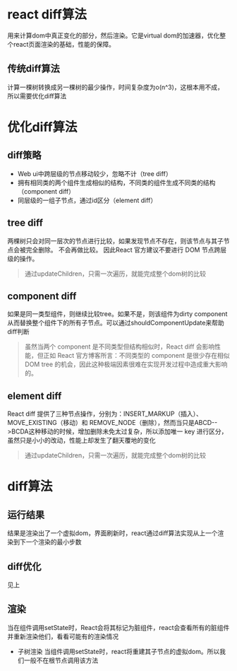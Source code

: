 


# react diff算法
用来计算dom中真正变化的部分，然后渲染。它是virtual dom的加速器，优化整个react页面渲染的基础，性能的保障。
## 传统diff算法
计算一棵树转换成另一棵树的最少操作，时间复杂度为o(n^3)，这根本用不成，所以需要优化diff算法




# 优化diff算法
## diff策略
- Web ui中跨层级的节点移动较少，忽略不计（tree diff）
- 拥有相同类的两个组件生成相似的结构，不同类的组件生成不同类的结构（component diff）
- 同层级的一组子节点，通过id区分（element diff）

## tree diff
两棵树只会对同一层次的节点进行比较，如果发现节点不存在，则该节点与其子节点会被完全删除。
不会再做比较。
因此React 官方建议不要进行 DOM 节点跨层级的操作。
> 通过updateChildren，只需一次遍历，就能完成整个dom树的比较

## component diff
如果是同一类型组件，则继续比较tree。如果不是，则该组件为dirty component从而替换整个组件下的所有子节点。可以通过shouldComponentUpdate来帮助diff判断
> 虽然当两个 component 是不同类型但结构相似时，React diff 会影响性能，但正如 React 官方博客所言：不同类型的 component 是很少存在相似 DOM tree 的机会，因此这种极端因素很难在实现开发过程中造成重大影响的。

## element diff
React diff 提供了三种节点操作，分别为：INSERT_MARKUP（插入）、MOVE_EXISTING（移动）和 REMOVE_NODE（删除），然而当只是ABCD-->BCDA这种移动的时候，增加删除未免太过复杂，所以添加唯一 key 进行区分，虽然只是小小的改动，性能上却发生了翻天覆地的变化
> 通过updateChildren，只需一次遍历，就能完成整个dom树的比较






# diff算法
## 运行结果
结果是渲染出了一个虚拟dom，界面刷新时，react通过diff算法实现从上一个渲染到下一个渲染的最小步数

## diff优化
见上

## 渲染
当在组件调用setState时，React会将其标记为脏组件，react会查看所有的脏组件并重新渲染他们，看看可能有的渲染情况

- 子树渲染
当组件调用setState时，react将重建其子节点的虚拟dom。所以我们一般不在根节点调用该方法



